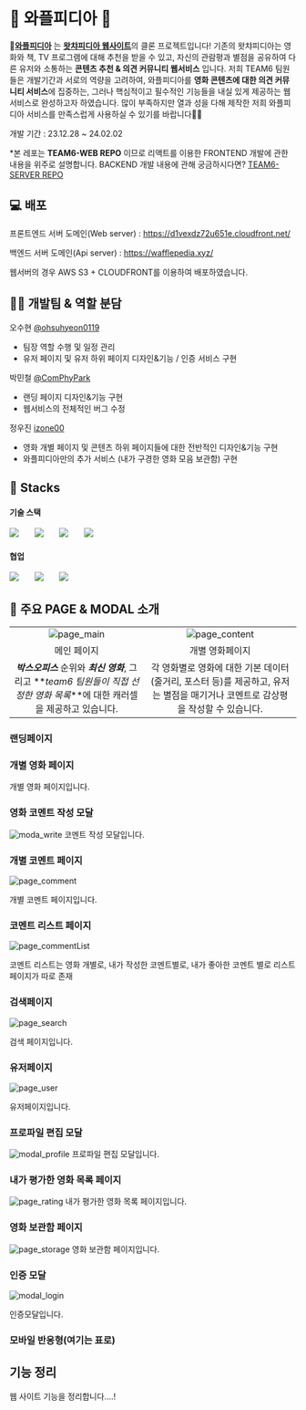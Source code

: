 # 🎥 와플피디아 🎥

🧇[**와플피디아**](https://d1vexdz72u651e.cloudfront.net/) 는 [**왓챠피디아 웹사이트**](https://pedia.watcha.com/ko-KR/)의 클론 프로젝트입니다! 기존의 왓챠피디아는 영화와 책, TV 프로그램에 대해 추천을 받을 수 있고, 자신의 관람평과 별점을 공유하여 다른 유저와 소통하는 **콘텐츠 추천 & 의견 커뮤니티 웹서비스** 입니다. 저희 TEAM6 팀원들은 개발기간과 서로의 역량을 고려하여, 와플피디아를 **영화 콘텐츠에 대한 의견 커뮤니티 서비스**에 집중하는, 그러나 핵심적이고 필수적인 기능들을 내실 있게 제공하는 웹서비스로 완성하고자 하였습니다. 많이 부족하지만 열과 성을 다해 제작한 저희 와플피디아 서비스를 만족스럽게 사용하실 수 있기를 바랍니다🙏🙏

개발 기간 : 23.12.28 ~ 24.02.02

\*본 레포는 **TEAM6-WEB REPO** 이므로 리액트를 이용한 FRONTEND 개발에 관한 내용을 위주로 설명합니다. BACKEND 개발 내용에 관해 궁금하시다면? [TEAM6-SERVER REPO](https://github.com/wafflestudio21-5/team6-server)

## 💻 배포

프론트엔드 서버 도메인(Web server) : <https://d1vexdz72u651e.cloudfront.net/>

백엔드 서버 도메인(Api server) : <https://wafflepedia.xyz/>

웹서버의 경우 AWS S3 + CLOUDFRONT를 이용하여 배포하였습니다.

## 🙋‍♂️ 개발팀 & 역할 분담

오수현 [@ohsuhyeon0119](https://github.com/ohsuhyeon0119)

- 팀장 역할 수행 및 일정 관리
- 유저 페이지 및 유저 하위 페이지 디자인&기능 / 인증 서비스 구현

박민철 [@ComPhyPark](https://github.com/ComPhyPark)

- 랜딩 페이지 디자인&기능 구현
- 웹서비스의 전체적인 버그 수정

정우진 [izone00](https://github.com/izone00)

- 영화 개별 페이지 및 콘텐츠 하위 페이지들에 대한 전반적인 디자인&기능 구현
- 와플피디아만의 추가 서비스 (내가 구경한 영화 모음 보관함) 구현

## 🔧 Stacks

#### 기술 스택

<img src="https://img.shields.io/badge/React-61DAFB?style=for-the-badge&logo=react&logoColor=white"> &nbsp; &nbsp; &nbsp; <img src="https://img.shields.io/badge/typescript-3178C6?style=for-the-badge&logo=typescript&logoColor=white"> &nbsp; &nbsp; &nbsp;
<img src="https://img.shields.io/badge/cssmodules-000000?style=for-the-badge&logo=cssmodules&logoColor=white"> &nbsp; &nbsp; &nbsp;
<img src="https://img.shields.io/badge/SCSS-CC6699?style=for-the-badge&logo=sass&logoColor=white">

#### 협업

<img src="https://img.shields.io/badge/Slack-4A154B?style=for-the-badge&logo=Slack&logoColor=white"> &nbsp; &nbsp; &nbsp;
<img src="https://img.shields.io/badge/Notion-000000?style=for-the-badge&logo=Notion&logoColor=white"> &nbsp; &nbsp; &nbsp;
<img src="https://img.shields.io/badge/Figma-F24E1E?style=for-the-badge&logo=Figma&logoColor=white">

## 📃 주요 PAGE & MODAL 소개

|                                                                                                                               |                                                                                                                                 |
| :---------------------------------------------------------------------------------------------------------------------------: | :-----------------------------------------------------------------------------------------------------------------------------: |
|       ![page_main](https://github.com/wafflestudio21-5/team6-web/assets/141830897/79fabfbc-98ef-4d61-b08d-e5ea55accf68)       |      ![page_content](https://github.com/wafflestudio21-5/team6-web/assets/141830897/c1adf20f-4971-4f7a-b8ab-0666ad1b495c)       |
|                                                          메인 페이지                                                          |                                                         개별 영화페이지                                                         |
| **_박스오피스_** 순위와 **_최신 영화_**, 그리고 **_team6 팀원들이 직접 선정한 영화 목록_**에 대한 캐러셀을 제공하고 있습니다. | 각 영화별로 영화에 대한 기본 데이터(줄거리, 포스터 등)를 제공하고, 유저는 별점을 매기거나 코멘트로 감상평을 작성할 수 있습니다. |

### 랜딩페이지

### 개별 영화 페이지

개별 영화 페이지입니다.

### 영화 코멘트 작성 모달

![moda_write](https://github.com/wafflestudio21-5/team6-web/assets/141830897/ad1840e1-b75f-4e9f-955e-753bc1d0c338)
코멘트 작성 모달입니다.

### 개별 코멘트 페이지

![page_comment](https://github.com/wafflestudio21-5/team6-web/assets/141830897/80d9fe4a-be09-468a-887e-16b00c94b14d)

개별 코멘트 페이지입니다.

### 코멘트 리스트 페이지

![page_commentList](https://github.com/wafflestudio21-5/team6-web/assets/141830897/9afea23d-b32e-4608-8273-0b8d37456ab2)

코멘트 리스트는 영화 개별로, 내가 작성한 코멘트별로, 내가 좋아한 코멘트 별로 리스트 페이지가 따로 존재

### 검색페이지

![page_search](https://github.com/wafflestudio21-5/team6-web/assets/141830897/1f1501ac-fa59-4b96-b3a5-bb6e61eef352)

검색 페이지입니다.

### 유저페이지

![page_user](https://github.com/wafflestudio21-5/team6-web/assets/141830897/71868531-cbeb-4351-be33-c08a78477a11)

유저페이지입니다.

### 프로파일 편집 모달

![modal_profile](https://github.com/wafflestudio21-5/team6-web/assets/141830897/482d3932-0934-4597-8d4a-68a1ba7b724e)
프로파일 편집 모달입니다.

### 내가 평가한 영화 목록 페이지

![page_rating](https://github.com/wafflestudio21-5/team6-web/assets/141830897/ce83a2be-1251-4131-9dbc-95daa3d51785)
내가 평가한 영화 목록 페이지입니다.

### 영화 보관함 페이지

![page_storage](https://github.com/wafflestudio21-5/team6-web/assets/141830897/2614d989-82b6-4d3a-9830-6db9439be3d3)
영화 보관함 페이지입니다.

### 인증 모달

![modal_login](https://github.com/wafflestudio21-5/team6-web/assets/141830897/8be99c0d-7665-4e1d-b85a-8cf0296ec28b)

인증모달입니다.

### 모바일 반응형(여기는 표로)

## 기능 정리

웹 사이트 기능을 정리합니다....!
